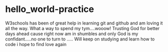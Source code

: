 # hello_world-practice
W3schools has been of great help in learning  git and github and am loving it all the way.
What a way to spend my tym....wooow!
Trusting God for better days ahead cause right now am in shumbles and only God is my confidant.....no one to turn to .....
Will keep on studying and learn how to code i hope to find love again
